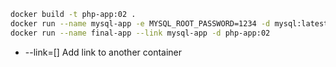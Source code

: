 ``` bash
docker build -t php-app:02 .
docker run --name mysql-app -e MYSQL_ROOT_PASSWORD=1234 -d mysql:latest
docker run --name final-app --link mysql-app -d php-app:02
 ```
- --link=[] Add link to another container